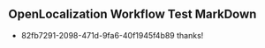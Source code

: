 ## OpenLocalization Workflow Test MarkDown
* 82fb7291-2098-471d-9fa6-40f1945f4b89 thanks!

<!--HONumber=Aug16_HO4-->


